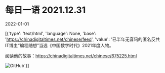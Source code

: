 # 每日一语 2021.12.31

2022-01-01

[{'type': 'text/html', 'language': None, 'base': 'https://chinadigitaltimes.net/chinese/feed', 'value': '已半年无音讯的匿名反共IT博主“编程随想”当选《中国数字时代》2021年度人物。

阅读他的故事：https://chinadigitaltimes.net/chinese/675225.html

![GitHub](https://chinadigitaltimes.net/chinese/files/2021/12/image-1641005473237.png)'}]